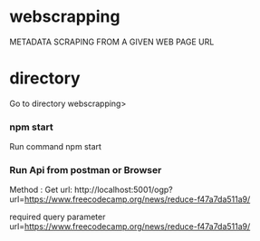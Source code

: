 # webscrapping
METADATA SCRAPING FROM A GIVEN WEB PAGE URL

# directory
Go to directory webscrapping>

### npm start
Run command npm start

### Run Api from postman or Browser
Method : Get 
url: http://localhost:5001/ogp?url=https://www.freecodecamp.org/news/reduce-f47a7da511a9/


required query parameter  
url=https://www.freecodecamp.org/news/reduce-f47a7da511a9/

